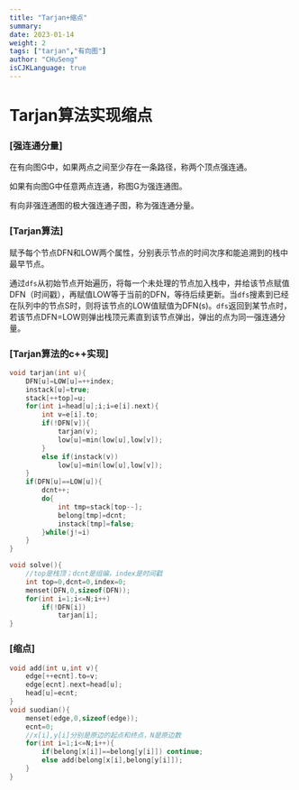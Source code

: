 ```yaml
---
title: "Tarjan+缩点"
summary: 
date: 2023-01-14
weight: 2
tags: ["tarjan","有向图"]
author: "CHuSeng"
isCJKLanguage: true
---
```

# Tarjan算法实现缩点

### [强连通分量]

在有向图G中，如果两点之间至少存在一条路径，称两个顶点强连通。

如果有向图G中任意两点连通，称图G为强连通图。

有向非强连通图的极大强连通子图，称为强连通分量。



### [Tarjan算法]

赋予每个节点DFN和LOW两个属性，分别表示节点的时间次序和能追溯到的栈中最早节点。

通过`dfs`从初始节点开始遍历，将每一个未处理的节点加入栈中，并给该节点赋值DFN（时间戳），再赋值LOW等于当前的DFN，等待后续更新。当`dfs`搜素到已经在队列中的节点S时，则将该节点的LOW值赋值为DFN(s)。`dfs`返回到某节点时，若该节点DFN=LOW则弹出栈顶元素直到该节点弹出，弹出的点为同一强连通分量。



### [Tarjan算法的c++实现]

```c++
void tarjan(int u){
    DFN[u]=LOW[u]=++index;
    instack[u]=true;
    stack[++top]=u;
    for(int i=head[u];i;i=e[i].next){
        int v=e[i].to;
        if(!DFN[v]){
            tarjan(v);
            low[u]=min(low[u],low[v]);
        }
        else if(instack(v))
            low[u]=min(low[u],low[v]);
    }
    if(DFN[u]==LOW[u]){
        dcnt++;
        do{
            int tmp=stack[top--];
            belong[tmp]=dcnt;
            instack[tmp]=false;
        }while(j!=i)
    }
}

void solve(){
    //top是栈顶；dcnt是组编，index是时间戳
    int top=0,dcnt=0,index=0;
    menset(DFN,0,sizeof(DFN));
    for(int i=1;i<=N;i++)
        if(!DFN[i])
            tarjan[i]; 
}
```



### [缩点]

```c++
void add(int u,int v){
    edge[++ecnt].to=v;
    edge[ecnt].next=head[u];
    head[u]=ecnt;
}
void suodian(){
    menset(edge,0,sizeof(edge));
    ecnt=0;
    //x[i],y[i]分别是原边的起点和终点，N是原边数
    for(int i=1;i<=N;i++){
        if(belong[x[i]]==belong[y[i]]) continue;
        else add(belong[x[i],belong[y[i]]);
    }
}
```

